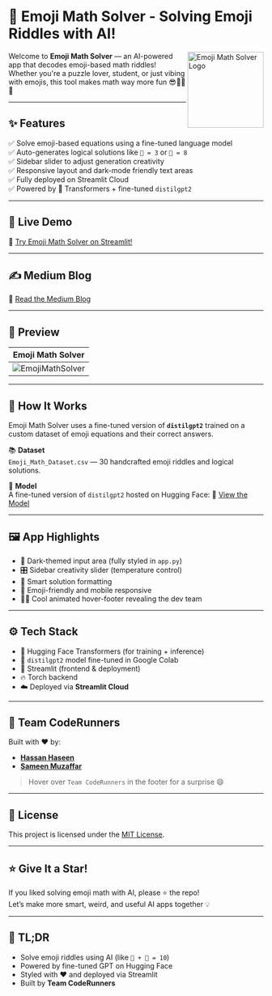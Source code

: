 # 🧠 Emoji Math Solver - Solving Emoji Riddles with AI!

<img src="https://i.imgur.com/rtxo8cG.png" alt="Emoji Math Solver Logo" width=150 align="right" />

Welcome to **Emoji Math Solver** — an AI-powered app that decodes emoji-based math riddles! Whether you're a puzzle lover, student, or just vibing with emojis, this tool makes math way more fun 😎🍕➕🐶

---

## ✨ Features

✅ Solve emoji-based equations using a fine-tuned language model  
✅ Auto-generates logical solutions like `🍌 = 3` or `🍕 = 8`  
✅ Sidebar slider to adjust generation creativity  
✅ Responsive layout and dark-mode friendly text areas  
✅ Fully deployed on Streamlit Cloud  
✅ Powered by 🤗 Transformers + fine-tuned `distilgpt2`

---

## 🚀 Live Demo

🔗 [Try Emoji Math Solver on Streamlit!](https://creativemathproblemsolver2.streamlit.app/)

---

## ✍️ Medium Blog

🔗 [Read the Medium Blog](https://medium.com/@hassanhaseen/solving-emoji-math-with-ai-building-creative-math-problem-solver-83f7296dddec)  

---

## 📸 Preview

| Emoji Math Solver |
|--------------|
| ![EmojiMathSolver](https://i.imgur.com/WfxQuNP.png) |

---

## 🧠 How It Works

Emoji Math Solver uses a fine-tuned version of **`distilgpt2`** trained on a custom dataset of emoji equations and their correct answers.

📚 **Dataset**  
`Emoji_Math_Dataset.csv` — 30 handcrafted emoji riddles and logical solutions.

🤖 **Model**  
A fine-tuned version of `distilgpt2` hosted on Hugging Face:
🔗 [View the Model](https://huggingface.co/hassanhaseen/emoji-math-distilgpt2)

---

## 🖼️ App Highlights

- 🎨 Dark-themed input area (fully styled in `app.py`)
- 🎛️ Sidebar creativity slider (temperature control)
- 🧠 Smart solution formatting
- 🐾 Emoji-friendly and mobile responsive
- 🧑‍💻 Cool animated hover-footer revealing the dev team

---

## ⚙️ Tech Stack

- 🤗 Hugging Face Transformers (for training + inference)  
- 🧪 `distilgpt2` model fine-tuned in Google Colab  
- 🧠 Streamlit (frontend & deployment)  
- 🔥 Torch backend  
- ☁️ Deployed via **Streamlit Cloud**

---

## 🤝 Team CodeRunners

Built with ❤️ by:  
- **[Hassan Haseen](https://github.com/hassanhaseen)**
- **[Sameen Muzaffar](https://github.com/SameenRajpoot)**  
> Hover over `Team CodeRunners` in the footer for a surprise 😄

---

## 📝 License

This project is licensed under the [MIT License](LICENSE).

---

## ⭐ Give It a Star!

If you liked solving emoji math with AI, please ⭐ the repo!  
Let’s make more smart, weird, and useful AI apps together 💡

---

## 🧠 TL;DR  
- Solve emoji riddles using AI (like `🍩 + 🍩 = 10`)  
- Powered by fine-tuned GPT on Hugging Face  
- Styled with ❤️ and deployed via Streamlit  
- Built by **Team CodeRunners**
